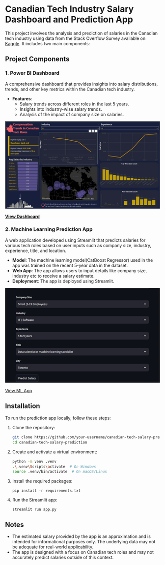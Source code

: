 # Canadian Tech Industry Salary Dashboard and Prediction App

This project involves the analysis and prediction of salaries in the Canadian tech industry using data from the Stack Overflow Survey available on [Kaggle](https://www.kaggle.com/datasets/moun12345/canadian-salary-data-from-stack-overflow-survey/code). It includes two main components:

## Project Components

### 1. Power BI Dashboard
 A comprehensive dashboard that provides insights into salary distributions, trends, and other key metrics within the Canadian tech industry.
 
- **Features**:
  - Salary trends across different roles in the last 5 years.
  - Insights into industry-wise salary trends.
  - Analysis of the impact of company size on salaries.
    
![](Dashboard.png)

[**View Dashboard**](https://project.novypro.com/7aeO55)

### 2. Machine Learning Prediction App
A web application developed using Streamlit that predicts salaries for various tech roles based on user inputs such as company size, industry, experience, title, and location.

- **Model**: The machine learning model(CatBoost Regressor) used in the app was trained on the recent 5-year data in the dataset.
- **Web App**: The app allows users to input details like company size, industry etc to receive a salary estimate.
- **Deployment**: The app is deployed using Streamlit.

![](Salary-app.jpg)

[View ML App](https://canadian-tech-job-salary-prediction-and-analysis-hwi24aoawtwoi.streamlit.app/)

## Installation

To run the prediction app locally, follow these steps:

1. Clone the repository:
   ```bash
   git clone https://github.com/your-username/canadian-tech-salary-prediction.git
   cd canadian-tech-salary-prediction
   ```

2. Create and activate a virtual environment:
   ```bash
   python -m venv .venv
   .\.venv\Scripts\activate  # On Windows
   source .venv/bin/activate  # On macOS/Linux
   ```

3. Install the required packages:
   ```
   pip install -r requirements.txt
   ```

4. Run the Streamlit app:
   ```
   streamlit run app.py
   ```


## Notes

- The estimated salary provided by the app is an approximation and is intended for informational purposes only. The underlying data may not be adequate for real-world applicability.
- The app is designed with a focus on Canadian tech roles and may not accurately predict salaries outside of this context.



